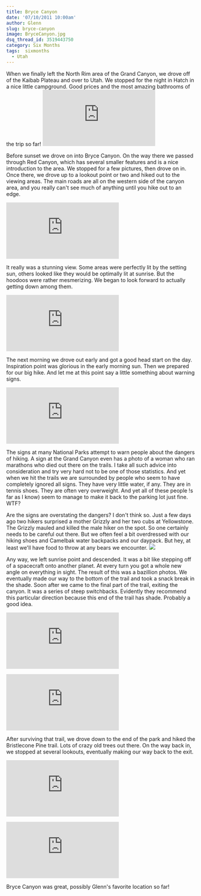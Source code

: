 ```yaml
---
title: Bryce Canyon
date: '07/10/2011 10:00am'
author: Glenn
slug: bryce-canyon
image: BryceCanyon.jpg
dsq_thread_id: 3519443750
category: Six Months
tags:  sixmonths
  - Utah
---
```

When we finally left the North Rim area of the Grand Canyon, we drove off of the Kaibab Plateau and over to Utah. We stopped for the night in Hatch in a nice little campground. Good prices and the most amazing bathrooms of the trip so far!
![](http://www.facebook.com/photo.php?fbid=255178074499020&#038;set=a.248887665128061.84396.197146780302150&#038;type=1&#038;theater)

Before sunset we drove on into Bryce Canyon. On the way there we passed through Red Canyon, which has several smaller features and is a nice introduction to the area. We stopped for a few pictures, then drove on in. Once there, we drove up to a lookout point or two and hiked out to the viewing areas. The main roads are all on the western side of the canyon area, and you really can't see much of anything until you hike out to an edge.

![](http://www.facebook.com/photo.php?fbid=248887708461390&#038;set=a.248887665128061.84396.197146780302150&#038;type=1&#038;theater)

It really was a stunning view. Some areas were perfectly lit by the setting sun, others looked like they would be optimally lit at sunrise. But the hoodoos were rather mesmerizing. We began to look forward to actually getting down among them.

![](http://www.facebook.com/photo.php?fbid=252091171474377&#038;set=a.248887665128061.84396.197146780302150&#038;type=1&#038;theater)

The next morning we drove out early and got a good head start on the day. Inspiration point was glorious in the early morning sun. Then we prepared for our big hike. And let me at this point say a little something about warning signs.

![](http://www.facebook.com/photo.php?fbid=249780888372072&#038;set=a.248887665128061.84396.197146780302150&#038;type=1&#038;theater)

The signs at many National Parks attempt to warn people about the dangers of hiking. A sign at the Grand Canyon even has a photo of a woman who ran marathons who died out there on the trails. I take all such advice into consideration and try very hard not to be one of those statistics. And yet when we hit the trails we are surrounded by people who seem to have completely ignored all signs. They have very little water, if any. They are in tennis shoes. They are often very overweight. And yet all of these people !s far as I know) seem to manage to make it back to the parking lot just fine. WTF?

Are the signs are overstating the dangers? I don't think so. Just a few days ago two hikers surprised a mother Grizzly and her two cubs at Yellowstone. The Grizzly mauled and killed the male hiker on the spot. So one certainly needs to be careful out there. But we often feel a bit overdressed with our hiking shoes and Camelbak water backpacks and our daypack. But hey, at least we'll have food to throw at any bears we encounter. ![](/smilies/simple-smile.png)

Any way, we left sunrise point and descended. It was a bit like stepping off of a spacecraft onto another planet. At every turn you got a whole new angle on everything in sight. The result of this was a bazillion photos. We eventually made our way to the bottom of the trail and took a snack break in the shade. Soon after we came to the final part of the trail, exiting the canyon. It was a series of steep switchbacks. Evidently they recommend this particular direction because this end of the trail has shade. Probably a good idea.

![](http://www.facebook.com/photo.php?fbid=252092894807538&#038;set=a.248887665128061.84396.197146780302150&#038;type=1&#038;theater)

![](http://www.facebook.com/photo.php?fbid=252116551471839&#038;set=a.248887665128061.84396.197146780302150&#038;type=1&#038;theater)

After surviving that trail, we drove down to the end of the park and hiked the Bristlecone Pine trail. Lots of crazy old trees out there. On the way back in, we stopped at several lookouts, eventually making our way back to the exit.

![](http://www.facebook.com/photo.php?fbid=252141731469321&#038;set=a.248887665128061.84396.197146780302150&#038;type=1&#038;theater)

![](http://www.facebook.com/photo.php?fbid=252142801469214&#038;set=a.248887665128061.84396.197146780302150&#038;type=1&#038;theater)

Bryce Canyon was great, possibly Glenn's favorite location so far!
